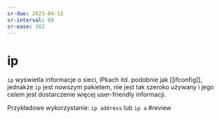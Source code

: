 ```yaml
---
sr-due: 2023-04-12
sr-interval: 60
sr-ease: 262
---
```


# ip
`ip` wyświetla informacje o sieci, IPkach itd. podobnie jak [[ifconfig]], jednakże `ip` jest nowszym pakietem, nie jest tak szeroko używany i jego celem jest dostarczenie więcej user-friendly informacji.

Przykładowe wykorzystanie:
`ip address` lub `ip a`
#review